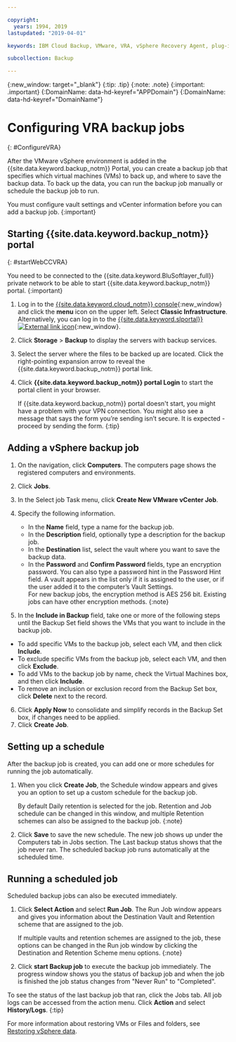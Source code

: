 ```yaml
---

copyright:
  years: 1994, 2019
lastupdated: "2019-04-01"

keywords: IBM Cloud Backup, VMware, VRA, vSphere Recovery Agent, plug-in, plugin, EVault, Carbonite, vSphere

subcollection: Backup

---
```

{:new_window: target="_blank"}
{:tip: .tip}
{:note: .note}
{:important: .important}
{:DomainName: data-hd-keyref="APPDomain"}
{:DomainName: data-hd-keyref="DomainName"}

# Configuring VRA backup jobs
{: #ConfigureVRA}

After the VMware vSphere  environment is added in the {{site.data.keyword.backup_notm}} Portal, you can create a backup job that specifies which virtual machines (VMs) to back up, and where to save the backup data. To back up the data, you can run the backup job manually or schedule the backup job to run.

You must configure vault settings and vCenter information before you can add a backup job.
{:important}

## Starting {{site.data.keyword.backup_notm}} portal
{: #startWebCCVRA}

You need to be connected to the {{site.data.keyword.BluSoftlayer_full}} private network to be able to start {{site.data.keyword.backup_notm}} portal.
{:important}

1. Log in to the [{{site.data.keyword.cloud_notm}} console](https://{DomainName}/){:new_window} and click the **menu** icon on the upper left. Select **Classic Infrastructure**.<br/>
   Alternatively, you can log in to the [{{site.data.keyword.slportal}} ![External link icon](../../icons/launch-glyph.svg "External link icon")](https://control.softlayer.com/){:new_window}.
2. Click **Storage** > **Backup** to display the servers with backup services.
3. Select the server where the files to be backed up are located. Click the right-pointing expansion arrow to reveal the {{site.data.keyword.backup_notm}} portal link.
4. Click **{{site.data.keyword.backup_notm}} portal Login** to start the portal client in your browser.

   If {{site.data.keyword.backup_notm}} portal doesn't start, you might have a problem with your VPN connection. You might also see a message that says the form you’re sending isn’t secure. It is expected - proceed by sending the form.
   {:tip}

## Adding a vSphere backup job

1. On the navigation, click **Computers**. The computers page shows the registered computers and environments.
2. Click **Jobs**.
3. In the Select job Task menu, click **Create New VMware vCenter Job**.
4. Specify the following information.
   * In the **Name** field, type a name for the backup job.
   * In the **Description** field, optionally type a description for the backup job.
   * In the **Destination** list, select the vault where you want to save the backup data.
   * In the **Password** and **Confirm Password** fields, type an encryption password. You can also type a password hint in the Password Hint field.
   A vault appears in the list only if it is assigned to the user, or if the user added it to the computer’s Vault Settings.<br/>
   For new backup jobs, the encryption method is AES 256 bit. Existing jobs can have other encryption methods.
   {:note}

5.	In the **Include in Backup** field, take one or more of the following steps until the Backup Set field shows the VMs that you want to include in the backup job.

   * To add specific VMs to the backup job, select each VM, and then click **Include**.
   * To exclude specific VMs from the backup job, select each VM, and then click **Exclude**.
   * To add VMs to the backup job by name, check the Virtual Machines box, and then click **Include**.
   * To remove an inclusion or exclusion record from the Backup Set box, click **Delete** next to the record.

6. Click **Apply Now** to consolidate and simplify records in the Backup Set box, if changes need to be applied.
7. Click **Create Job**.

## Setting up a schedule

After the backup job is created, you can add one or more schedules for running the job automatically.

1. When you click **Create Job**, the Schedule window appears and gives you an option to set up a custom schedule for the backup job.

   By default Daily retention is selected for the job. Retention and Job schedule can be changed in this window, and multiple Retention schemes can also be assigned to the backup job.
   {:note}
2. Click **Save** to save the new schedule. The new job shows up under the Computers tab in Jobs section. The Last backup status shows that the job never ran. The scheduled backup job runs automatically at the scheduled time.

## Running a scheduled job

Scheduled backup jobs can also be executed immediately.

1. Click **Select Action** and select **Run Job**. The Run Job window appears and gives you information about the Destination Vault and Retention scheme that are assigned to the job.

   If multiple vaults and retention schemes are assigned to the job, these options can be changed in the Run job window by clicking the Destination and Retention Scheme menu options.
   {:note}
2. Click **start Backup job** to execute the backup job immediately. The progress window shows you the status of backup job and when the job is finished the job status changes from "Never Run" to "Completed".

To see the status of the last backup job that ran, click the Jobs tab. All job logs can be accessed from the action menu. Click **Action** and select **History/Logs**.
{:tip}

For more information about restoring VMs or Files and folders, see [Restoring vSphere data](/docs/infrastructure/Backup?topic=Backup-VRARestore#VRARestore).
